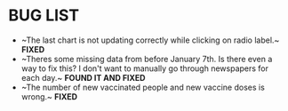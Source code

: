 # BUG LIST

- ~The last chart is not updating correctly while clicking on radio label.~ **FIXED**
- ~Theres some missing data from before January 7th. Is there even a way to fix this? I don't want to manually go through newspapers for each day.~ **FOUND IT AND FIXED**
- ~The number of new vaccinated people and new vaccine doses is wrong.~ **FIXED**
